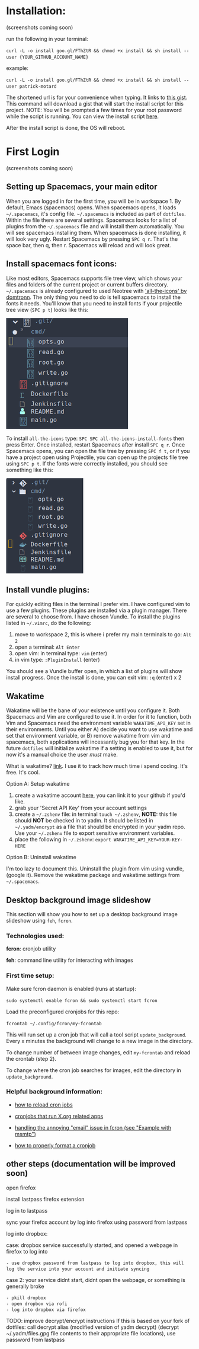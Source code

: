 # Installation:

(screenshots coming soon)

run the following in your terminal:

`curl -L -o install goo.gl/FThZtR && chmod +x install && sh install --user {YOUR_GITHUB_ACCOUNT_NAME}`

example:

`curl -L -o install goo.gl/FThZtR && chmod +x install && sh install --user patrick-motard`

The shortened url is for your convenience when typing. It links to [this gist](https://gist.githubusercontent.com/patrick-motard/0314ce77e1002443fdac0cca5a409e5c/raw). This command will download a gist that will start the install script for this project. NOTE: You will be prompted a few times for your root password while the script is running. You can view the install script [here](https://github.com/patrick-motard/dotfiles/blob/master/.local/bin/setup/install).

After the install script is done, the OS will reboot.

# First Login

(screenshots coming soon)

## Setting up Spacemacs, your main editor

When you are logged in for the first time, you will be in workspace 1. By default, Emacs (spacemacs) opens. When spacemacs opens, it loads `~/.spacemacs`, it's config file. `~/.spacemacs` is included as part of `dotfiles`. Within the file there are several settings. Spacemacs looks for a list of plugins from the `~/.spacemacs` file and will install them automatically. You will see spacemacs installing them. When spacemacs is done installing, it will look very ugly. Restart Spacemacs by pressing `SPC q r`. That's the space bar, then q, then r. Spacemacs will reload and will look great. 

## Install spacemacs font icons:

Like most editors, Spacemacs supports file tree view, which shows your files and folders of the current project or current buffers directory. `~/.spacemacs` is already configured to used Neotree with ['all-the-icons' by domtronn](https://github.com/domtronn/all-the-icons.el). The only thing you need to do is tell spacemacs to install the fonts it needs. You'll know that you need to install fonts if your projectile tree view (`SPC p t`) looks like this:

![](.config/dotfiles/screenshots/fonts-missing.png)

To install `all-the-icons` type: `SPC SPC all-the-icons-install-fonts` then press Enter.
Once installed, restart Spacemacs after install `SPC q r`. Once Spacemacs opens, you can open the file tree by pressing `SPC f t`, or if you have a project open using Projectile, you can open up the projects file tree using `SPC p t`. If the fonts were correctly installed, you should see something like this:

![](.config/dotfiles/screenshots/fonts-working.png)

## Install vundle plugins:

For quickly editing files in the terminal I prefer vim. I have configured vim to use a few plugins. These plugins are installed via a plugin manager. There are several to choose from. I have chosen Vundle. To install the plugins listed in `~/.vimrc`, do the following:

1. move to workspace 2, this is where i prefer my main terminals to go: `Alt 2`
2. open a terminal: `Alt Enter`
3. open vim: in terminal type: `vim` (enter)
4. in vim type: `:PluginInstall` (enter)

You should see a Vundle buffer open, in which a list of plugins will show install progress. Once the install is done, you can exit vim: `:q` (enter) x 2


## Wakatime

Wakatime will be the bane of your existence until you configure it. Both Spacemacs and Vim are configured to use it. In order for it to function, both Vim and Spacemacs need the environment variable `WAKATIME_API_KEY` set in their environments. Until you either A) decide you want to use wakatime and set that environment variable, or B) remove wakatime from vim and spacemacs, both applications will incessantly bug you for that key. In the future `dotfiles` will initialize wakatime if a setting is enabled to use it, but for now it's a manual choice the user *must* make.

What is wakatime? [link](https://wakatime.com/features). I use it to track how much time i spend coding. It's free. It's cool.

Option A: Setup wakatime

1. create a wakatime account [here](https://wakatime.com/login), you can link it to your github if you'd like.
2. grab your 'Secret API Key' from your account settings
3. create a `~/.zshenv` file: in terminal `touch ~/.zshenv`, **NOTE:** this file should **NOT** be checked in to yadm. It should be listed in `~/.yadm/encrypt` as a file that should be encrypted in your yadm repo. Use your `~/.zshenv` file to export sensitive environment variables.
4. place the following in `~/.zshenv`: `export WAKATIME_API_KEY=YOUR-KEY-HERE`

Option B: Uninstall wakatime

I'm too lazy to document this. Uninstall the plugin from vim using vundle, (google it). Remove the wakatime package and wakatime settings from `~/.spacemacs`.


## Desktop background image slideshow

This section will show you how to set up a desktop background image slideshow using `feh`, `fcron`.

### Technologies used:

**fcron**: cronjob utility

**feh**: command line utility for interacting with images

### First time setup:

Make sure fcron daemon is enabled (runs at startup):
   
`sudo systemctl enable fcron && sudo systemctl start fcron`

Load the preconfigured cronjobs for this repo:

`fcrontab ~/.config/fcron/my-fcrontab`

This will run set up a cron job that will call a tool script `update_background`. Every x minutes the background will change to a new image in the directory.

To change number of between image changes, edit `my-fcrontab` and reload the crontab (step 2).

To change where the cron job searches for images, edit the directory in 
`update_background`.

### Helpful background information:

- [how to reload cron jobs](https://askubuntu.com/questions/216692/where-is-the-user-crontab-stored)

- [cronjobs that run X.org related apps](https://wiki.archlinux.org/index.php/cron#Running_X.org_server-based_applications)

- [handling the annoying "email" issue in fcron (see "Example with msmtp")](https://wiki.archlinux.org/index.php/cron#Running_X.org_server-based_applications)

- [how to properly format a cronjob](https://stackoverflow.com/questions/5398014/using-crontab-to-execute-script-every-minute-and-another-every-24-hours)


## other steps (documentation will be improved soon)
open firefox

install lastpass firefox extension

log in to lastpass

sync your firefox account by log into firefox using password from lastpass

log into dropbox:

  case: dropbox service successfully started, and opened a webpage in firefox to log into

    - use dropbox password from lastpass to log into dropbox, this will log the service into your account and initiate syncing

  case 2: your service didnt start, didnt open the webpage, or something is generally broke

    - pkill dropbox
    - open dropbox via rofi
    - log into dropbox via firefox

TODO: improve decrypt/encrypt instructions
If this is based on your fork of dotfiles: call decrypt alias (modified version of yadm decrypt) (decrypt ~/.yadm/files.gpg file contents to their appropriate file locations), use password from lastpass
